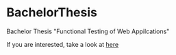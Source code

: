 BachelorThesis
==============
Bachelor Thesis "Functional Testing of Web Appilcations"


If you are interested, take a look at [here](thesis.pdf)
